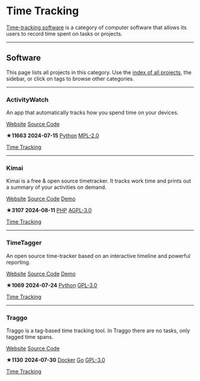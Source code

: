 # Time Tracking

[Time-tracking software](https://en.wikipedia.org/wiki/Time-tracking_software) is a category of computer software that allows its users to record time spent on tasks or projects.

---

## Software

This page lists all projects in this category. Use the [index of all projects](https://awesome-selfhosted.net/index.html), the sidebar, or click on  tags to browse other categories.

---

### ActivityWatch

An app that automatically tracks how you spend time on your devices.

[ Website](https://activitywatch.net/) [ Source Code](https://github.com/ActivityWatch/activitywatch)

**★11663**  **2024-07-15** [ Python](https://awesome-selfhosted.net/platforms/python.html) [ MPL-2.0](https://awesome-selfhosted.net/index.html#list-of-licenses)

[ Time Tracking](https://awesome-selfhosted.net/tags/time-tracking.html)

---

### Kimai

Kimai is a free & open source timetracker. It tracks work time and prints out a summary of your activities on demand.

[ Website](https://www.kimai.org/) [ Source Code](https://github.com/kimai/kimai) [ Demo](https://www.kimai.org/demo/)

**★3107**  **2024-08-11** [ PHP](https://awesome-selfhosted.net/platforms/php.html) [ AGPL-3.0](https://awesome-selfhosted.net/index.html#list-of-licenses)

[ Time Tracking](https://awesome-selfhosted.net/tags/time-tracking.html)

---

### TimeTagger

An open source time-tracker based on an interactive timeline and powerful reporting.

[ Website](https://timetagger.app/) [ Source Code](https://github.com/almarklein/timetagger) [ Demo](https://timetagger.app/app/demo)

**★1069**  **2024-07-24** [ Python](https://awesome-selfhosted.net/platforms/python.html) [ GPL-3.0](https://awesome-selfhosted.net/index.html#list-of-licenses)

[ Time Tracking](https://awesome-selfhosted.net/tags/time-tracking.html)

---

### Traggo

Traggo is a tag-based time tracking tool. In Traggo there are no tasks, only tagged time spans.

[ Website](https://traggo.net/) [ Source Code](https://github.com/traggo/server)

**★1130**  **2024-07-30** [ Docker](https://awesome-selfhosted.net/platforms/docker.html) [ Go](https://awesome-selfhosted.net/platforms/go.html) [ GPL-3.0](https://awesome-selfhosted.net/index.html#list-of-licenses)

[ Time Tracking](https://awesome-selfhosted.net/tags/time-tracking.html)
